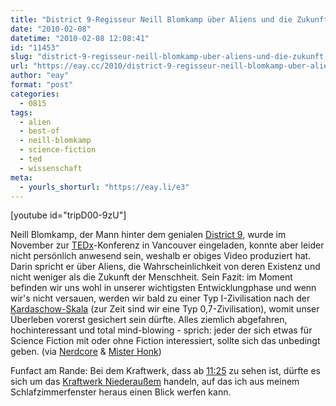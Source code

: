 ```yaml
---
title: "District 9-Regisseur Neill Blomkamp über Aliens und die Zukunft der Menschheit"
date: "2010-02-08"
datetime: "2010-02-08 12:08:41"
id: "11453"
slug: "district-9-regisseur-neill-blomkamp-uber-aliens-und-die-zukunft-der-menschheit"
url: "https://eay.cc/2010/district-9-regisseur-neill-blomkamp-uber-aliens-und-die-zukunft-der-menschheit/"
author: "eay"
format: "post"
categories:
  - 0815
tags:
  - alien
  - best-of
  - neill-blomkamp
  - science-fiction
  - ted
  - wissenschaft
meta:
  - yourls_shorturl: "https://eay.li/e3"
---
```


\[youtube id="tripD00-9zU"\]

Neill Blomkamp, der Mann hinter dem genialen [District 9](//eay.cc/2009/district-9-review/), wurde im November zur [TEDx](http://www.ted.com/tedx)\-Konferenz in Vancouver eingeladen, konnte aber leider nicht persönlich anwesend sein, weshalb er obiges Video produziert hat. Darin spricht er über Aliens, die Wahrscheinlichkeit von deren Existenz und nicht weniger als die Zukunft der Menschheit. Sein Fazit: im Moment befinden wir uns wohl in unserer wichtigsten Entwicklungphase und wenn wir's nicht versauen, werden wir bald zu einer Typ I-Zivilisation nach der [Kardaschow-Skala](http://de.wikipedia.org/wiki/Kardaschow-Skala) (zur Zeit sind wir eine Typ 0,7-Zivilisation), womit unser Überleben vorerst gesichert sein dürfte. Alles ziemlich abgefahren, hochinteressant und total mind-blowing - sprich: jeder der sich etwas für Science Fiction mit oder ohne Fiction interessiert, sollte sich das unbedingt geben. (via [Nerdcore](http://www.nerdcore.de/wp/2010/02/05/neill-blomkamp-uber-superzivilisationen-und-aliens/) & [Mister Honk](http://www.misterhonk.de/blog/4534/neill-blomkamp-spricht-uber-die-kardaschow-skala-singularitat-und-warum-die-menschheit-sterben-wird/))

Funfact am Rande: Bei dem Kraftwerk, dass ab [11:25](http://www.youtube.com/watch?v=tripD00-9zU#t=11m25s) zu sehen ist, dürfte es sich um das [Kraftwerk Niederaußem](http://de.wikipedia.org/wiki/Kraftwerk_Niederau%C3%9Fem) handeln, auf das ich aus meinem Schlafzimmerfenster heraus einen Blick werfen kann.
